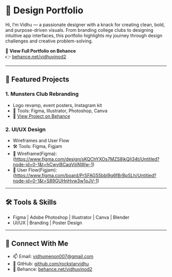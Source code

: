 # 🎨 Design Portfolio

Hi, I’m Vidhu — a passionate designer with a knack for creating clean, bold, and purpose-driven visuals. From branding college clubs to designing intuitive app interfaces, this portfolio highlights my journey through design challenges and creative problem-solving.

📌 **View Full Portfolio on Behance**  
👉 [behance.net/vidhuvinod2](https://www.behance.net/gallery/218525997/portfolio)

---

## 🔹 Featured Projects

### 1. Munsters Club Rebranding
- Logo revamp, event posters, Instagram kit
- 🎨 Tools: Figma, Illustrator, Photoshop, Canva
- 🔗 [View Project on Behance](https://www.behance.net/gallery/218525997/portfolio)

### 2. UI/UX Design
- Wireframes and User Flow
- 🛠️ Tools: Figma, Figjam
- 🔗 Wireframe(Figma): (https://www.figma.com/design/sKQChYXOs7MZS8jkQIj34t/Untitled?node-id=0-1&t=hCwvl8CaqViiiNWw-1)
- 🔗 User Flow(Figjam): (https://www.figma.com/board/PrSFAG55bbl9g6fBrBpSLh/Untitled?node-id=0-1&t=S89GUHnHvw3w1oJV-1)

---

## 🛠 Tools & Skills
- Figma | Adobe Photoshop | Illustrator | Canva | Blender
- UI/UX | Branding | Poster Design 

---

## 💬 Connect With Me
- 📫 Email: vidhumenon007@gmail.com
- 🔗 GitHub: [github.com/rockstarvidhu](https://github.com/rockstarvidhu)  
- 🎨 Behance: [behance.net/vidhuvinod2](https://www.behance.net/vidhuvinod2)
